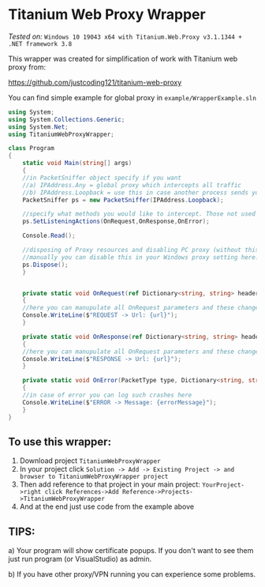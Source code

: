# Titanium Web Proxy Wrapper

*Tested on:* `Windows 10 19043 x64 with Titanium.Web.Proxy v3.1.1344 + .NET framework 3.8`

This wrapper was created for simplification of work with Titanium web proxy from:

https://github.com/justcoding121/titanium-web-proxy

You can find simple example for global proxy in `example/WrapperExample.sln` 

```c#
using System;
using System.Collections.Generic;
using System.Net;
using TitaniumWebProxyWrapper;

class Program
{
    static void Main(string[] args)
    {
    //in PacketSniffer object specify if you want
    //a) IPAddress.Any = global proxy which intercepts all traffic
    //b) IPAddress.Loopback = use this in case another process sends you traffic through localhost and also specify `listenOnPort` parameter
    PacketSniffer ps = new PacketSniffer(IPAddress.Loopback);

    //specify what methods you would like to intercept. Those not used keep NULL
    ps.SetListeningActions(OnRequest,OnResponse,OnError);

    Console.Read();

    //disposing of Proxy resources and disabling PC proxy (without this your internet wont work)
    //manually you can disable this in your Windows proxy setting here: https://i.imgur.com/8HeXZOx.png
    ps.Dispose();
    }


    private static void OnRequest(ref Dictionary<string, string> headers, ref string url, ref string parameters, ref string redirectUrl, ref string cancelRequestHtml)
    {
    //here you can manupulate all OnRequest parameters and these changed values will be used in the request
    Console.WriteLine($"REQUEST -> Url: {url}");
    }

    private static void OnResponse(ref Dictionary<string, string> headers, ref string url, ref string parameters, ref string html)
    {
    //here you can manupulate all OnRequest parameters and these changed values will be used in the response
    Console.WriteLine($"RESPONSE -> Url: {url}");
    }

    private static void OnError(PacketType type, Dictionary<string, string> headers, string url, string errorMessage)
    {
    //in case of error you can log such crashes here
    Console.WriteLine($"ERROR -> Message: {errorMessage}");
    }
}
```

## To use this wrapper:

1. Download project `TitaniumWebProxyWrapper`
2. In your project click `Solution -> Add -> Existing Project -> and browser to TitaniumWebProxyWrapper project`
3. Then add reference to that project in your main project: `YourProject->right click References->Add Reference->Projects->TitaniumWebProxyWrapper`
4. And at the end just use code from the example above

## TIPS:

a) Your program will show certificate popups. If you don't want to see them just run program (or VisualStudio) as admin.

b) If you have other proxy/VPN running you can experience some problems.





